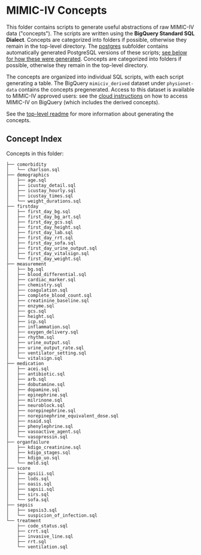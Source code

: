 # MIMIC-IV Concepts

This folder contains scripts to generate useful abstractions of raw MIMIC-IV data ("concepts").
The scripts are written using the **BigQuery Standard SQL Dialect**. Concepts are categorized into folders if possible, otherwise they remain in the top-level directory. The [postgres](/mimic-iv/concepts_postgres) subfolder contains automatically generated PostgreSQL versions of these scripts; [see below for how these were generated](#postgresql-concepts). Concepts are categorized into folders if possible, otherwise they remain in the top-level directory.

The concepts are organized into individual SQL scripts, with each script generating a table. The BigQuery `mimiciv_derived` dataset under `physionet-data` contains the concepts pregenerated. Access to this dataset is available to MIMIC-IV approved users: see the [cloud instructions](https://mimic.mit.edu/docs/gettingstarted/cloud/) on how to access MIMIC-IV on BigQuery (which includes the derived concepts).

See the [top-level readme](mimic-iv/README.md) for more information about generating the concepts.

## Concept Index

Concepts in this folder:

```
├── comorbidity
│   └── charlson.sql
├── demographics
│   ├── age.sql
│   ├── icustay_detail.sql
│   ├── icustay_hourly.sql
│   ├── icustay_times.sql
│   └── weight_durations.sql
├── firstday
│   ├── first_day_bg.sql
│   ├── first_day_bg_art.sql
│   ├── first_day_gcs.sql
│   ├── first_day_height.sql
│   ├── first_day_lab.sql
│   ├── first_day_rrt.sql
│   ├── first_day_sofa.sql
│   ├── first_day_urine_output.sql
│   ├── first_day_vitalsign.sql
│   └── first_day_weight.sql
├── measurement
│   ├── bg.sql
│   ├── blood_differential.sql
│   ├── cardiac_marker.sql
│   ├── chemistry.sql
│   ├── coagulation.sql
│   ├── complete_blood_count.sql
│   ├── creatinine_baseline.sql
│   ├── enzyme.sql
│   ├── gcs.sql
│   ├── height.sql
│   ├── icp.sql
│   ├── inflammation.sql
│   ├── oxygen_delivery.sql
│   ├── rhythm.sql
│   ├── urine_output.sql
│   ├── urine_output_rate.sql
│   ├── ventilator_setting.sql
│   └── vitalsign.sql
├── medication
│   ├── acei.sql
│   ├── antibiotic.sql
│   ├── arb.sql
│   ├── dobutamine.sql
│   ├── dopamine.sql
│   ├── epinephrine.sql
│   ├── milrinone.sql
│   ├── neuroblock.sql
│   ├── norepinephrine.sql
│   ├── norepinephrine_equivalent_dose.sql
│   ├── nsaid.sql
│   ├── phenylephrine.sql
│   ├── vasoactive_agent.sql
│   └── vasopressin.sql
├── organfailure
│   ├── kdigo_creatinine.sql
│   ├── kdigo_stages.sql
│   ├── kdigo_uo.sql
│   └── meld.sql
├── score
│   ├── apsiii.sql
│   ├── lods.sql
│   ├── oasis.sql
│   ├── sapsii.sql
│   ├── sirs.sql
│   └── sofa.sql
├── sepsis
│   ├── sepsis3.sql
│   └── suspicion_of_infection.sql
└── treatment
    ├── code_status.sql
    ├── crrt.sql
    ├── invasive_line.sql
    ├── rrt.sql
    └── ventilation.sql
```
